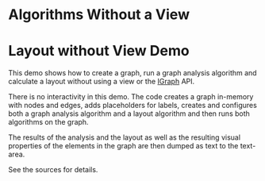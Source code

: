 <!--
 //////////////////////////////////////////////////////////////////////////////
 // @license
 // This file is part of yFiles for HTML 2.6.0.2.
 // Use is subject to license terms.
 //
 // Copyright (c) 2000-2023 by yWorks GmbH, Vor dem Kreuzberg 28,
 // 72070 Tuebingen, Germany. All rights reserved.
 //
 //////////////////////////////////////////////////////////////////////////////
-->
# Algorithms Without a View

# Layout without View Demo

This demo shows how to create a graph, run a graph analysis algorithm and calculate a layout without using a view or the [IGraph](https://docs.yworks.com/yfileshtml/#/api/IGraph) API.

There is no interactivity in this demo. The code creates a graph in-memory with nodes and edges, adds placeholders for labels, creates and configures both a graph analysis algorithm and a layout algorithm and then runs both algorithms on the graph.

The results of the analysis and the layout as well as the resulting visual properties of the elements in the graph are then dumped as text to the text-area.

See the sources for details.
